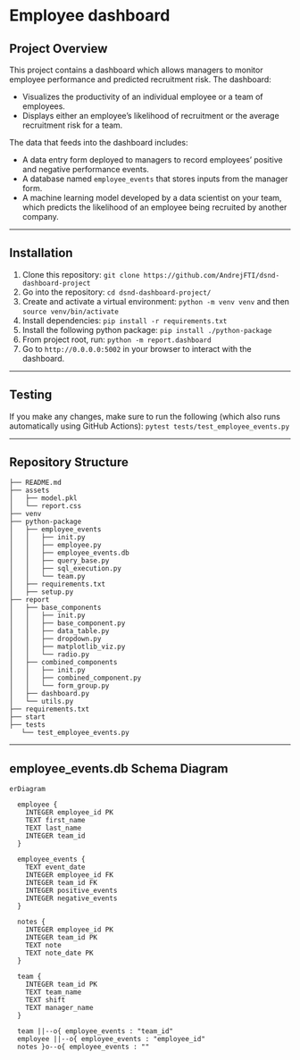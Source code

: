 # Employee dashboard

## Project Overview
This project contains a dashboard which allows managers to monitor employee performance and predicted recruitment risk. The dashboard:

- Visualizes the productivity of an individual employee or a team of employees.
- Displays either an employee’s likelihood of recruitment or the average recruitment risk for a team.

The data that feeds into the dashboard includes:
- A data entry form deployed to managers to record employees’ positive and negative performance events.
- A database named `employee_events` that stores inputs from the manager form.
- A machine learning model developed by a data scientist on your team, which predicts the likelihood of an employee being recruited by another company.

---

## Installation

1. Clone this repository: `git clone https://github.com/AndrejFTI/dsnd-dashboard-project`
2. Go into the repository: `cd dsnd-dashboard-project/`
3. Create and activate a virtual environment: `python -m venv venv` and then `source venv/bin/activate`
4. Install dependencies: `pip install -r requirements.txt`
5. Install the following python package: `pip install ./python-package`
6. From project root, run: `python -m report.dashboard`
7. Go to `http://0.0.0.0:5002` in your browser to interact with the dashboard.

---

## Testing

If you make any changes, make sure to run the following (which also runs automatically using GitHub Actions): `pytest tests/test_employee_events.py`

---

## Repository Structure
```
├── README.md
├── assets
│   ├── model.pkl
│   └── report.css
├── venv
├── python-package
│   ├── employee_events
│   │   ├── init.py
│   │   ├── employee.py
│   │   ├── employee_events.db
│   │   ├── query_base.py
│   │   ├── sql_execution.py
│   │   └── team.py
│   ├── requirements.txt
│   ├── setup.py
├── report
│   ├── base_components
│   │   ├── init.py
│   │   ├── base_component.py
│   │   ├── data_table.py
│   │   ├── dropdown.py
│   │   ├── matplotlib_viz.py
│   │   └── radio.py
│   ├── combined_components
│   │   ├── init.py
│   │   ├── combined_component.py
│   │   └── form_group.py
│   ├── dashboard.py
│   └── utils.py
├── requirements.txt
├── start
├── tests
   └── test_employee_events.py
```

---

## employee_events.db Schema Diagram

```mermaid
erDiagram

  employee {
    INTEGER employee_id PK
    TEXT first_name
    TEXT last_name
    INTEGER team_id
  }

  employee_events {
    TEXT event_date
    INTEGER employee_id FK
    INTEGER team_id FK
    INTEGER positive_events
    INTEGER negative_events
  }

  notes {
    INTEGER employee_id PK
    INTEGER team_id PK
    TEXT note
    TEXT note_date PK
  }

  team {
    INTEGER team_id PK
    TEXT team_name
    TEXT shift
    TEXT manager_name
  }

  team ||--o{ employee_events : "team_id"
  employee ||--o{ employee_events : "employee_id"
  notes }o--o{ employee_events : ""
